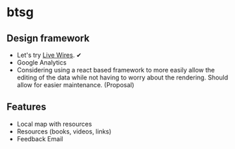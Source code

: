 # btsg

## Design framework

- Let's try [Live Wires](http://www.agnostic.io/livewires). ✔︎
- Google Analytics
- Considering using a react based framework to more easily allow the editing of the data while not having to worry about the rendering.  Should allow for easier maintenance. (Proposal)

## Features

- Local map with resources
- Resources (books, videos, links)
- Feedback Email
